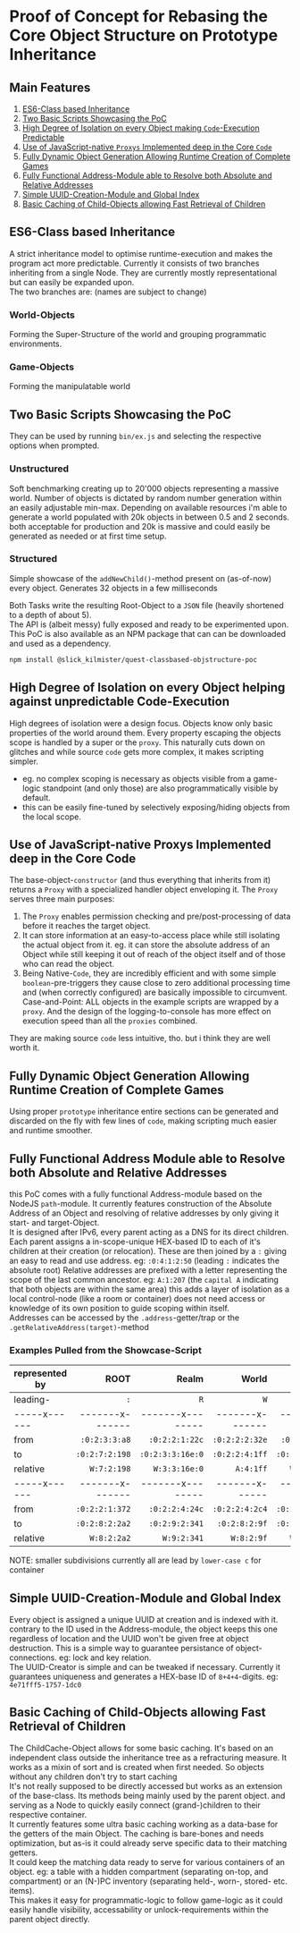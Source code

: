 # Proof of Concept for Rebasing the Core Object Structure on Prototype Inheritance


## Main Features

1. [ES6-Class based Inheritance][1]
2. [Two Basic Scripts Showcasing the PoC][2]
3. [High Degree of Isolation on every Object making `Code`-Execution Predictable][3]
4. [Use of JavaScript-native `Proxys` Implemented deep in the Core `Code`][4]
5. [Fully Dynamic Object Generation Allowing Runtime Creation of Complete Games][5]
6. [Fully Functional Address-Module able to Resolve both Absolute and Relative Addresses][6]
7. [Simple UUID-Creation-Module and Global Index][7]
8. [Basic Caching of Child-Objects allowing Fast Retrieval of Children][8]

[1]:<#es6-class-based-inheritance>
[2]:<#two-basic-scripts-showcasing-the-poc>
[3]:<#High-Degree-of-Isolation-on-every-Object-helping-against-unpredictable-Code-Execution>
[4]:<#use-of-javascript-native-proxys-implemented-deep-in-the-core-code>
[5]:<#fully-dynamic-object-generation-allowing-runtime-creation-of-complete-games>
[6]:<#fully-functional-address-module-able-to-resolve-both-absolute-and-relative-addresses>
[7]:<#examples-pulled-from-the-showcase-script>
[8]:<#simple-uuid-creation-module-and-global-index>
[9]:<#basic-caching-of-child-objects-allowing-fast-retrieval-of-children>


## ES6-Class based Inheritance

A strict inheritance model to optimise runtime-execution and makes the program act
more predictable. Currently it consists of two branches inheriting from a single
Node. They are currently mostly representational but can easily be expanded
upon.  
The two branches are: (names are subject to change)


### World-Objects

Forming the Super-Structure of the world and grouping programmatic environments.


### Game-Objects


Forming the manipulatable world


## Two Basic Scripts Showcasing the PoC

They can be used by running `bin/ex.js` and selecting the respective options when
prompted.


### Unstructured

Soft benchmarking creating up to 20'000 objects representing a massive
world. Number of objects is dictated by random number generation within an
easily adjustable min-max. Depending on available resources i'm able to
generate a world populated with 20k objects in between 0.5 and 2 seconds.
both acceptable for production and 20k is massive and could easily be
generated as needed or at first time setup.


### Structured

Simple showcase of the `addNewChild()`-method present on (as-of-now) every
object. Generates 32 objects in a few milliseconds


Both Tasks write the resulting Root-Object to a `JSON` file (heavily shortened to
a depth of about 5).  
The API is (albeit messy) fully exposed and ready to be experimented upon. This
PoC is also available as an NPM package that can can be downloaded and used as
a dependency.

```sh
npm install @slick_kilmister/quest-classbased-objstructure-poc
```


## High Degree of Isolation on every Object helping against unpredictable Code-Execution

High degrees of isolation were a design focus. Objects know only basic
properties of the world around them. Every property escaping the objects scope
is handled by a super or the `proxy`. This naturally cuts down on glitches and
while source `code` gets more complex, it makes scripting simpler.

- eg. no complex scoping is necessary as objects visible from a game-logic
  standpoint (and only those) are also programmatically visible by default.
- this can be easily fine-tuned by selectively exposing/hiding objects from the
  local scope.


## Use of JavaScript-native Proxys Implemented deep in the Core Code

The base-object-`constructor` (and thus everything that inherits from it)
returns a `Proxy` with a specialized handler object enveloping it.
The `Proxy` serves three main purposes:

1. The `Proxy` enables permission checking and pre/post-processing of data before it reaches
   the target object.
2. It can store information at an easy-to-access place while still isolating the
   actual object from it. eg. it can store the absolute address of an Object
   while still keeping it out of reach of the object itself and of those who can
   read the object.
3. Being Native-`Code`, they are incredibly efficient and with some simple
   `boolean`-pre-triggers they cause close to zero additional processing time and
   (when correctly configured) are basically impossible to circumvent.  
   Case-and-Point: ALL objects in the example scripts are wrapped by a
   `proxy`.
   And the design of the logging-to-console has more effect on execution speed than all
   the `proxies` combined.

They are making source `code` less intuitive, tho. but i think they are well worth
it.


## Fully Dynamic Object Generation Allowing Runtime Creation of Complete Games

Using proper `prototype` inheritance entire sections can be generated and
discarded on the fly with few lines of `code`, making scripting much easier and
runtime smoother.


## Fully Functional Address Module able to Resolve both Absolute and Relative Addresses

this PoC comes with a fully functional Address-module based on the NodeJS
`path`-module. It currently features construction of the Absolute Address of an
Object and resolving of relative addresses by only giving it start- and
target-Object.  
It is designed after IPv6, every parent acting as a DNS for its direct children.
Each parent assigns a in-scope-unique HEX-based ID to each of it's children at their
creation (or relocation). These are then joined by a `:` giving an easy to read
and use address. eg: `:0:4:1:2:50` (leading `:` indicates the absolute root)
Relative addresses are prefixed with a letter representing the scope of the last
common ancestor. eg: `A:1:207` (the `capital A` indicating that both objects are
within the same area) this adds a layer of isolation as a local control-node
(like a room or container) does not need access or knowledge of its own
position to guide scoping within itself.  
Addresses can be accessed by the `.address`-getter/trap or
the `.getRelativeAddress(target)`-method


### Examples Pulled from the Showcase-Script

| represented by |            ROOT |            Realm |           World |           Area |           room |
|----------------|----------------:|-----------------:|----------------:|---------------:|---------------:|
| leading-       |             `:` |              `R` |             `W` |            `A` |            `r` |
| -----x------   | -------x------- | -------x-------- | -------x------- | -------x------ | -------x------ |
| from           |   `:0:2:3:3:a8` |   `:0:2:2:1:22c` |  `:0:2:2:2:32e` |  `:0:2:2:4:52` | `:0:2:7:1:1d0` |
| to             |  `:0:2:7:2:198` | `:0:2:3:3:16e:0` |  `:0:2:2:4:1ff` | `:0:2:9:1:362` | `:0:2:a:2:335` |
| relative       |     `W:7:2:198` |  ` W:3:3:16e:0 ` |       `A:4:1ff` |    `W:9:1:362` |    `W:a:2:335` |
| -----x------   | -------x------- | -------x-------- |  -------x------ | -------x------ | -------x------ |
| from           |  `:0:2:2:1:372` |   `:0:2:2:4:24c` |  `:0:2:2:4:2c4` | `:0:2:2:3:114` | `:0:2:2:3:1bb` |
| to             |  `:0:2:8:2:2a2` |   `:0:2:9:2:341` |   `:0:2:8:2:9f` | `:0:2:a:1:36f` |  `:0:2:8:2:fb` |
| relative       |     `W:8:2:2a2` |      `W:9:2:341` |      `W:8:2:9f` |    `W:a:1:36f` |     `W:8:2:fb` |

NOTE: smaller subdivisions currently all are lead by `lower-case c` for container


## Simple UUID-Creation-Module and Global Index

Every object is assigned a unique UUID at creation and is indexed with it.
contrary to the ID used in the Address-module, the object keeps this one
regardless of location and the UUID won't be given free at object destruction.
This is a simple way to guarantee persistance of object-connections. eg: lock
and key relation.  
The UUID-Creator is simple and can be tweaked if necessary. Currently it
guarantees uniqueness and generates a HEX-base ID of `8+4+4`-digits.
eg: `4e71fff5-1757-1dc0`


## Basic Caching of Child-Objects allowing Fast Retrieval of Children

The ChildCache-Object allows for some basic caching. It's based on an
independent class outside the inheritance tree as a refracturing measure.
It works as a mixin of sort and is created when first needed. So objects without
any children don't try to start caching  
It's not really supposed to be directly accessed but works as an extension of
the base-class. Its methods being mainly used by the parent object. and serving
as a Node to quickly easily connect (grand-)children to their respective
container.  
It currently features some ultra basic caching working as a data-base for the
getters of the main Object. The caching is bare-bones and needs optimization,
but as-is it could already serve specific data to their matching getters.  
It could keep the matching data ready to serve for various containers of an
object. eg: a table with a hidden compartment (separating on-top, and
compartment) or an (N-)PC inventory (separating held-, worn-, stored- etc. items).  
This makes it easy for programmatic-logic to follow game-logic as it could
easily handle visibility, accessability or unlock-requirements within the parent object directly.
